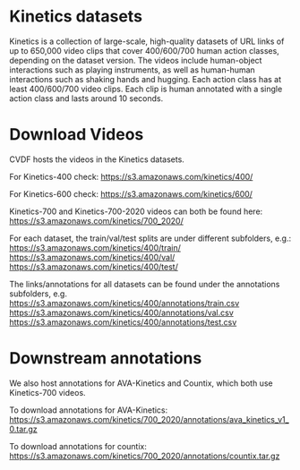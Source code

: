# Kinetics datasets

Kinetics is a collection of large-scale, high-quality datasets of URL links of up to 650,000 video clips that cover 400/600/700 human action classes, depending on the dataset version. The videos include human-object interactions such as playing instruments, as well as human-human interactions such as shaking hands and hugging. Each action class has at least 400/600/700 video clips. Each clip is human annotated with a single action class and lasts around 10 seconds.


# Download Videos


CVDF hosts the videos in the Kinetics datasets.

For Kinetics-400 check:
https://s3.amazonaws.com/kinetics/400/

For Kinetics-600 check:
https://s3.amazonaws.com/kinetics/600/

Kinetics-700 and Kinetics-700-2020 videos can both be found here:
https://s3.amazonaws.com/kinetics/700_2020/

For each dataset, the train/val/test splits are under different subfolders, e.g.:
https://s3.amazonaws.com/kinetics/400/train/
https://s3.amazonaws.com/kinetics/400/val/
https://s3.amazonaws.com/kinetics/400/test/

The links/annotations for all datasets can be found under the annotations subfolders, e.g.
https://s3.amazonaws.com/kinetics/400/annotations/train.csv
https://s3.amazonaws.com/kinetics/400/annotations/val.csv
https://s3.amazonaws.com/kinetics/400/annotations/test.csv


# Downstream annotations

We also host annotations for AVA-Kinetics and Countix, which both use Kinetics-700 videos. 

To download annotations for AVA-Kinetics:
https://s3.amazonaws.com/kinetics/700_2020/annotations/ava_kinetics_v1_0.tar.gz

To download annotations for countix:
https://s3.amazonaws.com/kinetics/700_2020/annotations/countix.tar.gz

